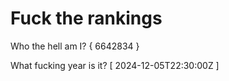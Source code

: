# Fuck the rankings

Who the hell am I?
{ 6642834 }

What fucking year is it?
[ 2024-12-05T22:30:00Z ]
